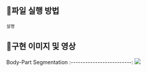 ## 🎁파일 실행 방법
```
설명
```

## 🎁구현 이미지 및 영상
Body-Part Segmentation
:-------------------------:
![](media/segmentation.gif)
